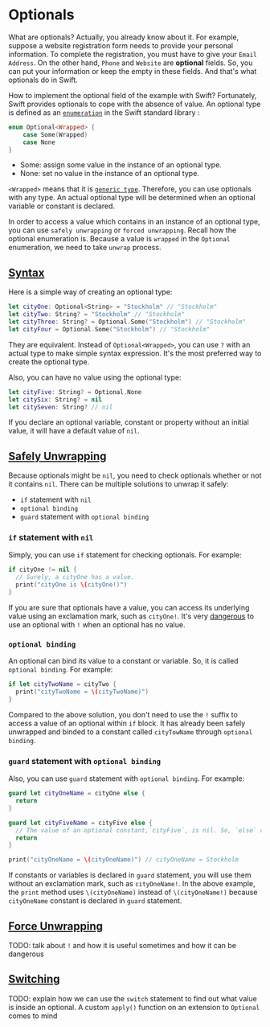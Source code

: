 # Optionals

What are optionals? Actually, you already know about it. For example, suppose a website registration form needs to provide your personal information. To complete the registration, you must have to give your `Email Address`. On the other hand, `Phone` and `Website` are **optional** fields. So, you can put your information or keep the empty in these fields. And that's what optionals do in Swift.

How to implement the optional field of the example with Swift? Fortunately, Swift provides optionals to cope with the absence of value. An optional type is defined as an [`enumeration`](enumerations.md) in the Swift standard library :

```swift
enum Optional<Wrapped> {
    case Some(Wrapped)
    case None
}
```

* Some: assign some value in the instance of an optional type.
* None: set no value in the instance of an optional type.

`<Wrapped>` means that it is [`generic type`](generics.md). Therefore, you can use optionals with any type. An actual optional type will be determined when an optional variable or constant is declared.

In order to access a value which contains in an instance of an optional type, you can use `safely unwrapping` or `forced unwrapping`. Recall how the optional enumeration is. Because a value is `wrapped` in the `Optional` enumeration, we need to take `unwrap` process.


## [Syntax](#syntax)

Here is a simple way of creating an optional type:

```swift
let cityOne: Optional<String> = "Stockholm" // "Stockholm"
let cityTwo: String? = "Stockholm" // "Stockholm"
let cityThree: String? = Optional.Some("Stockholm") // "Stockholm"
let cityFour = Optional.Some("Stockholm") // "Stockholm"
```

They are equivalent. Instead of `Optional<Wrapped>`, you can use `?` with an actual type to make simple syntax expression. It's the most preferred way to create the optional type.

Also, you can have no value using the optional type:

```swift
let cityFive: String? = Optional.None
let citySix: String? = nil
let citySeven: String? // nil
```

If you declare an optional variable, constant or property without an initial value, it will have a default value of `nil`.

## [Safely Unwrapping](#safely-unwrapping)

Because optionals might be `nil`, you need to check optionals whether or not it contains `nil`. There can be multiple solutions to unwrap it safely:

* `if` statement with `nil`
* `optional binding`
* `guard` statement with `optional binding`

### `if` statement with `nil`

Simply, you can use `if` statement for checking optionals. For example:

```swift
if cityOne != nil {
  // Surely, a cityOne has a value.
  print("cityOne is \(cityOne!)")
}
```

If you are sure that optionals have a value, you can access its underlying value using an exclamation mark, such as `cityOne!`. It's very [dangerous](#force-unwrapping) to use an optional with `!` when an optional has no value.

### `optional binding`

An optional can bind its value to a constant or variable. So, it is called `optional binding`. For example:

```swift
if let cityTwoName = cityTwo {
  print("cityTwoName = \(cityTwoName)")
}
```

Compared to the above solution, you don't need to use the `!` suffix to access a value of an optional within `if` block. It has already been safely unwrapped and binded to a constant called `cityTowName` through `optional binding`.

### `guard` statement with `optional binding`

Also, you can use `guard` statement with `optional binding`. For example:

```swift
guard let cityOneName = cityOne else {
  return
}

guard let cityFiveName = cityFive else {
  // The value of an optional constant,`cityFive`, is nil. So, `else` clause is executed.
  return
}

print("cityOneName = \(cityOneName)") // cityOneName = Stockholm
```

If constants or variables is declared in `guard` statement, you will use them without an exclamation mark, such as `cityOneName!`. In the above example, the `print` method uses `\(cityOneName)` instead of `\(cityOneName!)` because `cityOneName` constant is declared in `guard` statement.


## [Force Unwrapping](#force-unwrapping)

TODO: talk about `!` and how it is useful sometimes and how it can be dangerous

## [Switching](#switching)

TODO: explain how we can use the `switch` statement to find out what value is inside an optional. A custom `apply()` function on an extension to `Optional` comes to mind
